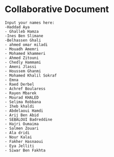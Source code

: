 # Collaborative Document
    Input your names here:
    -Haddad Aya
    - Ghalleb Hamza
    -Ines Ben Slimane
    -Belhassen Ghali
    - ahmed omar miladi
    - Mouadh Amemri
    - Mohamed khammeri
    - Ahmed Zitouni
    - Chedly Hammami
    - Ameni Jlassi
    - Houssem Ghanmi
    - Mohamed Khalil Sokraf
    - Emna
    - Raed Derbel
    - Achref Boularess
    - Rayen Mbarek
    - Mourad KHALED
    - Selima Robbana
    - Iheb khaldi
    - Abdelaoui Hamdi
    - Arij Ben Abid
    - SEBALOUI Badreddine
    - Hajri Oumaima
    - Salmen Zouari
    - Ala dridi
    - Nour Kalai
    - Fakher Hasnaoui
    - Eya Jelliti
    - Siwar Ben Fakhta
